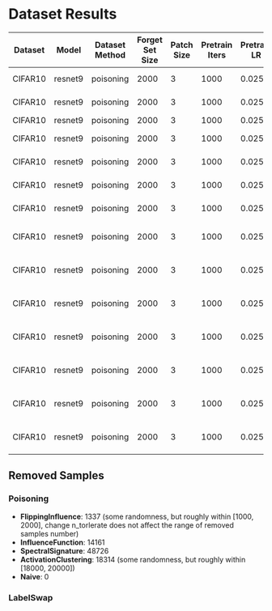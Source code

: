 # Dataset Results
| Dataset | Model   | Dataset Method | Forget Set Size | Patch Size | Pretrain Iters | Pretrain LR | Unlearn Method     | Delete Acc | Delete Err | Manip Acc | Test Acc | Manip Clean Acc | Test Clean Acc | Deletion Size | Unlearn Time           | Train Clean Acc |
|---------|---------|----------------|-----------------|------------|----------------|-------------|--------------------|------------|------------|----------|-----------------|----------------|-----------------|----------------|-------------------------|----------------|
| CIFAR10 | resnet9 | poisoning      | 2000            | 3          | 1000           | 0.025       | InfluenceFunction (fine tune)  | 0.288      | 0.796      | 0.2875    | 0.2934   | 0.791            | 0.7978           | 250            | 0                       | 0.83338        |
| CIFAR10 | resnet9 | poisoning | 2000 | 3 | 1000 | 0.025 | InfluenceFunction (exact unlearn) | 0.192 | 0.908 | 0.1715 | 0.1661 | 0.7945 | 0.788 | 250 | 0 | 0.82924 |
| CIFAR10 | resnet9 | poisoning      | 2000            | 3          | 1000           | 0.025       | Naive              | 0.0        | 101.0      | 0.162     | 0.1499   | 0.855            | 0.8576          | 0              | 24.713809919999996       | 0.90816        |
| CIFAR10 | resnet9 | poisoning      | 2000            | 3          | 1000           | 0.025       | ActivationClustering (fine tune) | 0.124      | 0.96       | 0.1555    | 0.1418   | 0.806            | 0.7921            | 250            | 0                       | 0.8324         |
| CIFAR10 | resnet9 | poisoning | 2000 | 3 | 1000 | 0.025 | ActivationClustering (exact unlearn) | 0.168 | 0.916 | 0.155 | 0.1638 | 0.776 | 0.7823 | 250 | 0 | 0.82188 |
| CIFAR10 | resnet9 | poisoning      | 2000            | 3          | 1000           | 0.025       | SpectralSignature (fine tune)  | 0.156      | 0.92       | 0.187     | 0.1686   | 0.7795           | 0.767           | 250            | 0                       | 0.79978        |
| CIFAR10 | resnet9 | poisoning | 2000 | 3 | 1000 | 0.025 | SpectralSignature (exact unlearn) | 0.18 | 0.904 | 0.158 | 0.1675 | 0.741 | 0.7451 | 250 | 0 | 0.78102 |
CIFAR10	  | resnet9	| poisoning	     | 2000	           | 3	        | 1000	         | 0.025	     | FlippingInfluence (fine tune) (n_tolerate=25)	| 0.28	   | 0.828	  | 0.301	   | 0.2727	   | 0.868	   | 0.8806	   | 250	     | 0	     | 0.93952    |
CIFAR10	  | resnet9	   | poisoning	 | 2000	           | 3	        | 1000	         | 0.025	     | FlippingInfluence (n_tolerate=25, fine tune) |	0.26	   | 0.814	  | 0.278	   | 0.2739	   | 0.8685	   | 0.8703	   | 500	     | 0	     | 0.92778    |
CIFAR10	  | resnet9	   | poisoning	 | 2000	           | 3	        | 1000	         | 0.025	     | FlippingInfluence  (n_tolerate=5, fine tune) | 0.182     |	0.888	     | 0.2105	     | 0.2152	         | 0.8785	    | 0.8816	       | 500	     | 0	      | 0.93872    |
| CIFAR10 | resnet9 | poisoning      | 2000            | 3          | 1000           | 0.025       | FlippingInfluence (n_tolerate=25, from scratch) | 0.706      | 0.288      | 0.7095   | 0.6717   | 0.8155           | 0.8275            | 500           | 0                       | 0.8807         |
| CIFAR10 | resnet9 | poisoning | 2000 | 3 | 1000 | 0.025 | FlippingInfluence (n_tolerate=25, exact unlearn) | 0.758 | 0.268 | 0.766 | 0.7053 | 0.821 | 0.8346 | 500 | 0 | 0.88642 |
| CIFAR10 | resnet9 | poisoning | 2000 | 3 | 1000 | 0.025 | FlippingInfluence (n_tolerate=25, from scratch) | 0.792 | 0.248 | 0.7535 | 0.7148 | 0.8195 | 0.8277 | 250 | 0 | 0.87954 |
| CIFAR10 | resnet9 | poisoning | 2000 | 3 | 1000 | 0.025 | FlippingInfluence (n_tolerate=25, exact unlearn) | 0.556 | 0.504 | 0.5895 | 0.5637 | 0.8185 | 0.8295 | 250 | 0 | 0.8819 |

## Removed Samples

### Poisoning
- **FlippingInfluence**: 1337 (some randomness, but roughly within [1000, 2000], change n_torlerate does not affect the range of removed samples number)
- **InfluenceFunction**: 14161 
- **SpectralSignature**: 48726
- **ActivationClustering**: 18314 (some randomness, but roughly within [18000, 20000])
- **Naive**: 0

### LabelSwap


